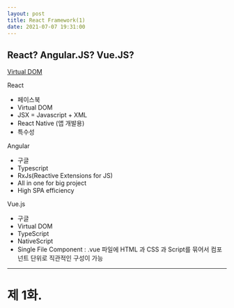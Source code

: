 ```yaml
---
layout: post
title: React Framework(1)
date: 2021-07-07 19:31:00
---
```


## React? Angular.JS? Vue.JS?

[Virtual DOM](https://youtu.be/BYbgopx44vo)

React
- 페이스북
- Virtual DOM
- JSX = Javascript + XML
- React Native (앱 개발용)
- 특수성

Angular
- 구글
- Typescript
- RxJs(Reactive Extensions for JS)
- All in one for big project
- High SPA efficiency

Vue.js
- 구글
- Virtual DOM
- TypeScript 
- NativeScript
- Single File Component : .vue 파일에 HTML 과 CSS 과 Script를 묶어서 컴포넌트 단위로 직관적인 구성이 가능

-----------------------

# 제 1화. 